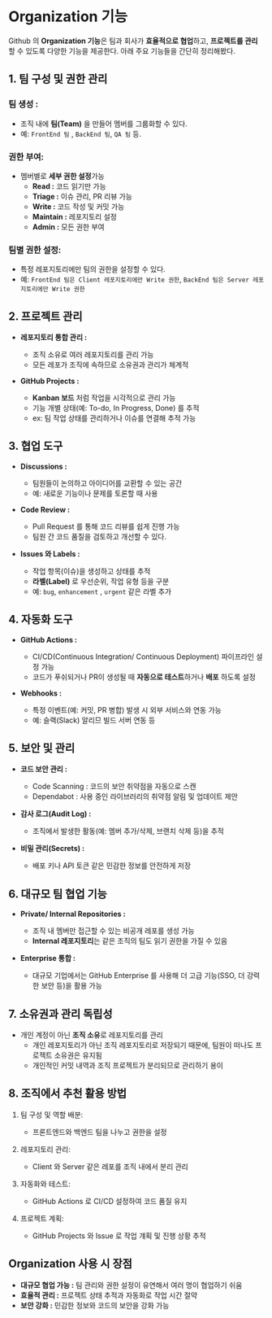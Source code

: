 Organization 기능
===
Github 의 **Organization 기능**은 팀과 회사가 **효율적으로 협업**하고, **프로젝트를 관리**할 수 있도록 다양한 기능을 제공한다. 아래 주요 기능들을 간단히 정리해봤다.

## 1. 팀 구성 및 권한 관리

### 팀 생성 :
- 조직 내에 **팀(Team)** 을 만들어 멤버를 그룹화할 수 있다.
- 예: `FrontEnd 팀` , `BackEnd 팀`, `QA 팀` 등.

### 권한 부여:
- 멤버별로 **세부 권한 설정**가능
    - **Read :** 코드 읽기만 가능
    - **Triage :** 이슈 관리, PR 리뷰 가능
    - **Write :** 코드 작성 및 커밋 가능
    - **Maintain :** 레포지토리 설정
    - **Admin :** 모든 권한 부여

### 팀별 권한 설정:
- 특정 레포지토리에만 팀의 권한을 설정할 수 있다.
- 예: `FrontEnd 팀은 Client 레포지토리에만 Write 권한`, `BackEnd 팀은 Server 레포지토리에만 Write 권한`


## 2. 프로젝트 관리
- **레포지토리 통합 관리 :**
    - 조직 소유로 여러 레포지토리를 관리 가능
    - 모든 레포가 조직에 속하므로 소유권과 관리가 체계적

- **GitHub Projects :**
    - **Kanban 보드** 처럼 작업을 시각적으로 관리 가능
    - 기능 개별 상태(예: To-do, In Progress, Done) 를 추적
    - ex: 팀 작업 상태를 관리하거나 이슈를 연결해 추적 가능


## 3. 협업 도구
- **Discussions :**
    - 팀원들이 논의하고 아이디어를 교환할 수 있는 공간
    - 예: 새로운 기능이나 문제를 토론할 때 사용

- **Code Review :**
    - Pull Request 를 통해 코드 리뷰를 쉽게 진행 가능
    - 팀원 간 코드 품질을 검토하고 개선할 수 있다.

- **Issues 와 Labels :**
    - 작업 항목(이슈)을 생성하고 상태를 추적
    - **라벨(Label)** 로 우선순위, 작업 유형 등을 구분
    - 예: `bug`, `enhancement` , `urgent` 같은 라벨 추가

## 4. 자동화 도구
- **GitHub Actions :**
    - CI/CD(Continuous Integration/ Continuous Deployment) 파이프라인 설정 가능
    - 코드가 푸쉬되거나 PR이 생성될 때 **자동으로 테스트**하거나 **배포** 하도록 설정

- **Webhooks :**
    - 특정 이벤트(예: 커밋, PR 병합) 발생 시 외부 서비스와 연동 가능
    - 예: 슬랙(Slack) 알리므 빌드 서버 연동 등

## 5. 보안 및 관리
- **코드 보안 관리 :**
    - Code Scanning : 코드의 보안 취약점을 자동으로 스캔
    - Dependabot : 사용 중인 라이브러리의 취약점 알림 및 업데이트 제안

- **감사 로그(Audit Log) :**
    - 조직에서 발생한 활동(예: 멤버 추가/삭제, 브랜치 삭제 등)을 추적

- **비밀 관리(Secrets) :**
    - 배포 키나 API 토큰 같은 민감한 정보를 안전하게 저장

## 6. 대규모 팀 협업 기능
- **Private/ Internal Repositories :**
    - 조직 내 멤버만 접근할 수 있는 비공개 레포를 생성 가능
    - **Internal 레포지토리**는 같은 조직의 팀도 읽기 권한을 가질 수 있음

- **Enterprise 통합 :**
    - 대규모 기업에서는 GitHub Enterprise 를 사용해 더 고급 기능(SSO, 더 강력한 보안 등)을 활용 가능

## 7. 소유권과 관리 독립성
- 개인 계정이 아닌 **조직 소유**로 레포지토리를 관리
    - 개인 레포지토리가 아닌 조직 레포지토리로 저장되기 때문에, 팀원이 떠나도 프로젝트 소유권은 유지됨
    - 개인적인 커밋 내역과 조직 프로젝트가 분리되므로 관리하기 용이


## 8. 조직에서 추천 활용 방법

1. 팀 구성 및 역할 배분:
    - 프론트엔드와 백엔드 팀을 나누고 권한을 설정
2. 레포지토리 관리:
    - Client 와 Server 같은 레포를 조직 내에서 분리 관리
3. 자동화와 테스트:
    - GitHub Actions 로 CI/CD 설정하여 코드 품질 유지

4. 프로젝트 계획:
    - GitHub Projects 와 Issue 로 작업 걔획 및 진행 상황 추적

## Organization 사용 시 장점

- **대규모 협업 가능 :** 팀 관리와 권한 설정이 유연해서 여러 명이 협업하기 쉬움
- **효율적 관리 :** 프로젝트 상태 추적과 자동화로 작업 시간 절약
- **보안 강화 :** 민감한 정보와 코드의 보안을 강화 가능